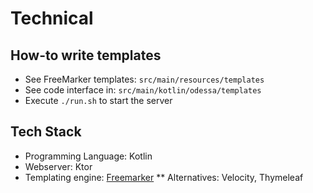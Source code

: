 # Technical

## How-to write templates

* See FreeMarker templates: `src/main/resources/templates`
* See code interface in: `src/main/kotlin/odessa/templates`
* Execute `./run.sh` to start the server

## Tech Stack

* Programming Language: Kotlin
* Webserver: Ktor
* Templating engine: [Freemarker](https://freemarker.apache.org/)
  ** Alternatives: Velocity, Thymeleaf
